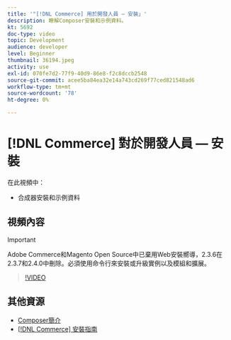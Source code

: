 ```yaml
---
title: '"[!DNL Commerce] 用於開發人員 — 安裝」'
description: 瞭解Composer安裝和示例資料。
kt: 5692
doc-type: video
topic: Development
audience: developer
level: Beginner
thumbnail: 36194.jpeg
activity: use
exl-id: 070fe7d2-77f9-40d9-86e8-f2c8dccb2548
source-git-commit: acee5ba84ea32e14a743cd269f77ced821548ad6
workflow-type: tm+mt
source-wordcount: '78'
ht-degree: 0%

---
```


# [!DNL Commerce] 對於開發人員 — 安裝

在此視頻中：

- 合成器安裝和示例資料

## 視頻內容

>[!IMPORTANT]
>
>Adobe Commerce和Magento Open Source中已棄用Web安裝嚮導，2.3.6在2.3.7和2.4.0中刪除。必須使用命令行來安裝或升級實例以及模組和擴展。

>[!VIDEO](https://video.tv.adobe.com/v/36194?quality=12&learn=on)

## 其他資源

- [Composer簡介](https://devdocs.magento.com/guides/v2.4/extension-dev-guide/intro/intro-composer.html)
- [[!DNL Commerce] 安裝指南](https://devdocs.magento.com/guides/v2.4/install-gde/install-flow-diagram.html)

